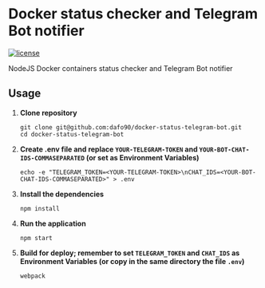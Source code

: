 # Docker status checker and Telegram Bot notifier

[![license][license-image]][license-url]

NodeJS Docker containers status checker and Telegram Bot notifier

## Usage

1. **Clone repository**

   ```
   git clone git@github.com:dafo90/docker-status-telegram-bot.git
   cd docker-status-telegram-bot
   ```

2. **Create .env file and replace `YOUR-TELEGRAM-TOKEN` and `YOUR-BOT-CHAT-IDS-COMMASEPARATED` (or set as Environment Variables)**

   ```
   echo -e "TELEGRAM_TOKEN=<YOUR-TELEGRAM-TOKEN>\nCHAT_IDS=<YOUR-BOT-CHAT-IDS-COMMASEPARATED>" > .env
   ```

3. **Install the dependencies**

   ```
   npm install
   ```

4. **Run the application**

   ```
   npm start
   ```

5. **Build for deploy; remember to set `TELEGRAM_TOKEN` and `CHAT_IDS` as Environment Variables (or copy in the same directory the file `.env`)**

   ```
   webpack
   ```

[license-image]: https://img.shields.io/badge/License-MIT-yellow.svg
[license-url]: https://github.com/dafo90/docker-status-telegram-bot/blob/master/LICENSE
